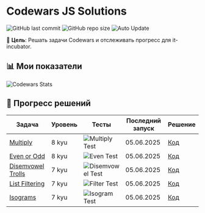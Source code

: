 # Codewars JS Solutions

![GitHub last commit](https://img.shields.io/github/last-commit/Alma-Nemi/codewars?color=blue)
![GitHub repo size](https://img.shields.io/github/repo-size/Alma-Nemi/codewars?color=lightgrey)
![Auto Update](https://img.shields.io/badge/status-auto--updated-success)

📌 **Цель**: Решать задачи Codewars и отслеживать прогресс для it-incubator.

## 📊 Мои показатели
![Codewars Stats](https://www.codewars.com/users/Alma-Nemi/badges/large)

## 🚀 Прогресс решений

| Задача                   | Уровень | Тесты | Последний запуск | Решение |
|--------------------------|---------|-------|------------------|---------|
| [Multiply](https://www.codewars.com/kata/50654ddff44f800200000004) | 8 kyu | ![Multiply Test](https://github.com/Alma-Nemi/codewars/actions/workflows/test-multiply.yml/badge.svg) | 05.06.2025 | [Код](8-kyu/multiply.js) |
| [Even or Odd](https://www.codewars.com/kata/53da3dbb4a5168369a0000fe) | 8 kyu | ![Even Test](https://github.com/Alma-Nemi/codewars/actions/workflows/test-evenodd.yml/badge.svg) | 05.06.2025 | [Код](8-kyu/even-or-odd.js) |
| [Disemvowel Trolls](https://www.codewars.com/kata/52fba66badcd10859f00097e) | 7 kyu | ![Disemvowel Test](https://github.com/Alma-Nemi/codewars/actions/workflows/test-disemvowel.yml/badge.svg) | 05.06.2025 | [Код](7-kyu/disemvowel-trolls.js) |
| [List Filtering](https://www.codewars.com/kata/53dbd5315a3c69eed20002dd) | 7 kyu | ![Filter Test](https://github.com/Alma-Nemi/codewars/actions/workflows/test-listfilter.yml/badge.svg) | 05.06.2025 | [Код](7-kyu/list-filtering.js) |
| [Isograms](https://www.codewars.com/kata/54ba84be607a92aa900000f1) | 7 kyu | ![Isogram Test](https://github.com/Alma-Nemi/codewars/actions/workflows/test-isograms.yml/badge.svg) | 05.06.2025 | [Код](7-kyu/isograms.js) |
